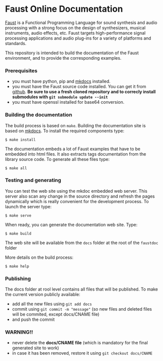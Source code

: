 
# Faust Online Documentation

[Faust](https://faust.grame.fr) is a Functional Programming Language for sound synthesis and audio processing with a strong focus on the design of synthesizers, musical instruments, audio effects, etc. Faust targets high-performance signal processing applications and audio plug-ins for a variety of platforms and standards.

This repository is intended to build the documentation of the Faust environment, and to provide the corresponding examples. 

### Prerequisites
- you must have python, pip and [mkdocs](https://www.mkdocs.org/) installed.
- you must have the Faust source code installed. You can get it from [github](https://github.com/grame-cncm/faust). **Be sure to use a fresh cloned repository and to correcly install submodules with `git submodule update --init`**
- you must have openssl installed for base64 conversion.


### Building the documentation

The build process is based on `make`. Building the documentation site is based on [mkdocs](https://www.mkdocs.org/).
To install the required components type:
~~~~~~~~~~~~~~~~
$ make install
~~~~~~~~~~~~~~~~

The documentation embeds a lot of Faust examples that have to be embedded into html files. 
It also extracts tags documentation from the library source code.
To generate all these files type:
~~~~~~~~~~~~~~~~
$ make all
~~~~~~~~~~~~~~~~


### Testing and generating

You can test the web site using the mkdoc embedded web server. This server also scan any change in the source directory and refresh the pages dynamically which is really convenient for the development process. To launch the server type:
~~~~~~~~~~~~~~~~
$ make serve
~~~~~~~~~~~~~~~~

When ready, you can generate the documentation web site. Type:
~~~~~~~~~~~~~~~~
$ make build
~~~~~~~~~~~~~~~~
The web site will be available from the `docs` folder at the root of the `faustdoc` folder


More details on the build process:
~~~~~~~~~~~~~~~~
$ make help
~~~~~~~~~~~~~~~~

### Publishing 

The docs folder at rool level contains all files that will be published. To make the current version publicly available:
- add all the new files using `git add docs`
- commit using `git commit -m "message"`  (so new files and deleted files will be commited, except docs/CNAME file) 
- and push the commit


### WARNING!!

- never delete the **docs/CNAME file** (which is mandatory for the final generated site to work)
- in case it has been removed, restore it using `git checkout docs/CNAME`
